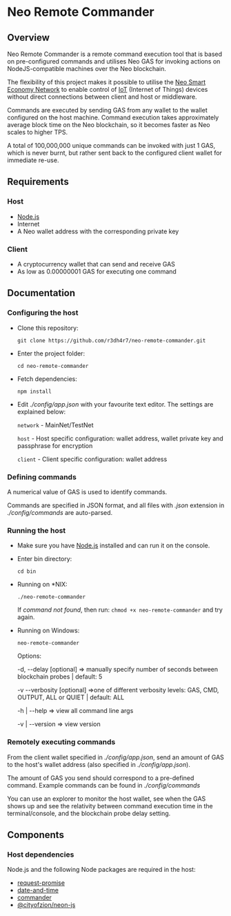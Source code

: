 
# Neo Remote Commander


## Overview

Neo Remote Commander is a remote command execution tool that is based on pre-configured commands and utilises Neo GAS for invoking actions on NodeJS-compatible machines over the Neo blockchain.

The flexibility of this project makes it possible to utilise the [Neo Smart Economy Network](http://neo.org) to enable control of [IoT](https://en.wikipedia.org/wiki/Internet_of_things) (Internet of Things) devices without direct connections between client and host or middleware.

Commands are executed by sending GAS from any wallet to the wallet configured on the host machine. Command execution takes approximately average block time on the Neo blockchain, so it becomes faster as Neo scales to higher TPS.

A total of 100,000,000 unique commands can be invoked with just 1 GAS, which is never burnt, but rather sent back to the configured client wallet for immediate re-use.


## Requirements

### Host
* [Node.js](https://nodejs.org/en/)
* Internet
* A Neo wallet address with the corresponding private key

### Client
* A cryptocurrency wallet that can send and receive GAS
* As low as 0.00000001 GAS for executing one command


## Documentation

### Configuring the host

- Clone this repository:
    
    `git clone https://github.com/r3dh4r7/neo-remote-commander.git`
    
 - Enter the project folder:
    
    `cd neo-remote-commander`

- Fetch dependencies:
    
    `npm install`
    
- Edit *./config/app.json* with your favourite text editor. The settings are explained below:
 
  `network` - MainNet/TestNet
  
  `host` - Host specific configuration: wallet address, wallet private key and passphrase for encryption
  
  `client` - Client specific configuration: wallet address


### Defining commands

A numerical value of GAS is used to identify commands.

Commands are specified in JSON format, and all files with *.json* extension in *./config/commands* are auto-parsed.

### Running the host

- Make sure you have [Node.js](https://nodejs.org/en/) installed and can run it on the console.
    
- Enter bin directory:
     
     `cd bin`
     
- Running on *NIX:
     
     `./neo-remote-commander`

    If *command not found*, then run: `chmod +x neo-remote-commander`  and try again.

- Running on Windows:
     
     `neo-remote-commander`
     
     
    Options:
 
     -d, --delay [optional] => manually specify number of seconds between blockchain probes | default: 5
     
     -v --verbosity [optional] =>one of different verbosity levels: GAS, CMD, OUTPUT, ALL or QUIET | default: ALL

     -h | --help => view all command line args
     
     -v | --version => view version


### Remotely executing commands
From the client wallet specified in *./config/app.json*, send an amount of GAS to the host's wallet address (also specified in *./config/app.json*).

The amount of GAS you send should correspond to a pre-defined command. Example commands can be found in *./config/commands*

You can use an explorer to monitor the host wallet, see when the GAS shows up and see the relativity between command execution time in the terminal/console, and the blockchain probe delay setting.


## Components

### Host dependencies
Node.js and the following Node packages are required in the host:
- [request-promise](https://www.npmjs.com/package/request-promise)
- [date-and-time](https://www.npmjs.com/package/date-and-time)
- [commander](https://www.npmjs.com/package/commander)
- [@cityofzion/neon-js](https://github.com/CityOfZion/neon-js)

